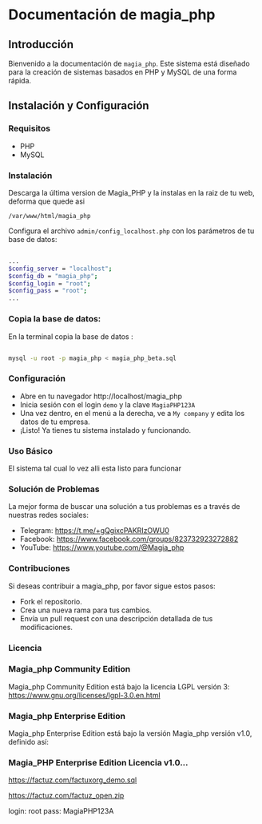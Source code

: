 # Documentación de magia_php

## Introducción

Bienvenido a la documentación de `magia_php`. Este sistema está diseñado para la creación de sistemas basados en PHP y MySQL de una forma rápida.

## Instalación y Configuración

### Requisitos

- PHP 
- MySQL 

### Instalación

Descarga la última version de Magia_PHP y la instalas en la raiz de tu web, deforma que quede asi

```
/var/www/html/magia_php

```

Configura el archivo `admin/config_localhost.php` con los parámetros de tu base de datos:


```bash

...
$config_server = "localhost";
$config_db = "magia_php";
$config_login = "root";
$config_pass = "root";
...

```

### Copia la base de datos:

En la terminal copia la base de datos :

```bash

mysql -u root -p magia_php < magia_php_beta.sql

```

### Configuración

* Abre en tu navegador http://localhost/magia_php
* Inicia sesión con el login `demo` y la clave `MagiaPHP123A`
* Una vez dentro, en el menú a la derecha, ve a `My company` y edita los datos de tu empresa.
* ¡Listo! Ya tienes tu sistema instalado y funcionando.

### Uso Básico

El sistema tal cual lo vez alli esta listo para funcionar

### Solución de Problemas

La mejor forma de buscar una solución a tus problemas es a través de nuestras redes sociales:

* Telegram: https://t.me/+gQgixcPAKRIzOWU0
* Facebook: https://www.facebook.com/groups/823732923272882
* YouTube: https://www.youtube.com/@Magia_php

### Contribuciones

Si deseas contribuir a magia_php, por favor sigue estos pasos:

- Fork el repositorio.
- Crea una nueva rama para tus cambios.
- Envía un pull request con una descripción detallada de tus modificaciones.

### Licencia

### Magia_php Community Edition

Magia_php Community Edition está bajo la licencia LGPL versión 3: https://www.gnu.org/licenses/lgpl-3.0.en.html

### Magia_php Enterprise Edition

Magia_php Enterprise Edition está bajo la versión Magia_php versión v1.0, definido así:


### Magia_PHP Enterprise Edition Licencia v1.0...



https://factuz.com/factuxorg_demo.sql

https://factuz.com/factuz_open.zip

login: root 
pass: MagiaPHP123A


